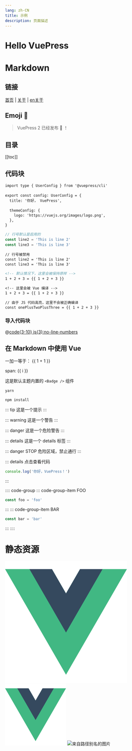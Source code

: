```yaml
---
lang: zh-CN
title: 示例
description: 页面描述
---
```


# Hello VuePress

<Test/>

# Markdown

## 链接

[首页](./README.md) | [关于](./about.md) | [en关于](./en/about.md)

## Emoji 🎉

> VuePress 2 已经发布 :tada: ！

## 目录

[[toc]]

## 代码块

```ts{1,6-8}
import type { UserConfig } from '@vuepress/cli'

export const config: UserConfig = {
  title: '你好， VuePress',

  themeConfig: {
    logo: 'https://vuejs.org/images/logo.png',
  },
}
```

```ts
// 行号默认是启用的
const line2 = 'This is line 2'
const line3 = 'This is line 3'
```

```ts:no-line-numbers
// 行号被禁用
const line2 = 'This is line 2'
const line3 = 'This is line 3'
```

```md
<!-- 默认情况下，这里会被保持原样 -->
1 + 2 + 3 = {{ 1 + 2 + 3 }}
```

```md:no-v-pre
<!-- 这里会被 Vue 编译 -->
1 + 2 + 3 = {{ 1 + 2 + 3 }}
```

```js:no-v-pre
// 由于 JS 代码高亮，这里不会被正确编译
const onePlusTwoPlusThree = {{ 1 + 2 + 3 }}
```

### 导入代码块

@[code{3-10} js{3}:no-line-numbers](@docs/test.js)

## 在 Markdown 中使用 Vue

一加一等于： {{ 1 + 1 }}

<span v-for="i in 3"> span: {{ i }} </span>

这是默认主题内置的 `<Badge />` 组件 <Badge text="演示" />

<CodeGroup>
<CodeGroupItem title="YARN">

```bash:no-line-numbers
yarn
```

</CodeGroupItem>
<CodeGroupItem title="NPM" active>

```bash:no-line-numbers
npm install
```

</CodeGroupItem>
</CodeGroup>

::: tip
这是一个提示
:::

::: warning
这是一个警告
:::

::: danger
这是一个危险警告
:::

::: details
这是一个 details 标签
:::

::: danger STOP
危险区域，禁止通行
:::

::: details 点击查看代码
```js
console.log('你好，VuePress！')
```
:::

:::: code-group
::: code-group-item FOO
```js
const foo = 'foo'
```
:::
::: code-group-item BAR
```js
const bar = 'bar'
```
:::
::::

# 静态资源

![图片](/images/logo.png)
<img src="/images/logo.png" width="200" />
![来自路径别名的图片](@docs/logo.png)
